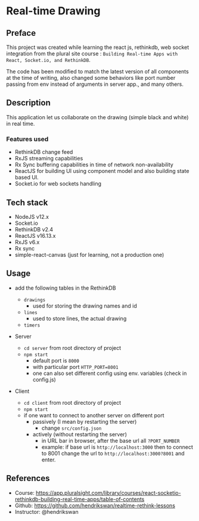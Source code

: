 # Real-time Drawing

## Preface
This project was created while learning the react js, rethinkdb, web socket integration from the plural site course : `Building Real-time Apps with React, Socket.io, and RethinkDB`.

The code has been modified to match the latest version of all components at the time of writing, also changed some behaviors like port number passing from env instead of arguments in server app., and many others.

## Description
This application let us collaborate on the drawing (simple black and white) in real time.

### Features used
- RethinkDB change feed
- RxJS streaming capabilities
- Rx Sync buffering capabilities in time of network non-availability
- ReactJS for building UI using component model and also building state based UI.
- Socket.io for web sockets handling

## Tech stack
- NodeJS v12.x
- Socket.io
- RethinkDB v2.4
- ReactJS v16.13.x
- RxJS v6.x
- Rx sync
- simple-react-canvas (just for learning, not a production one)

## Usage

- add the following tables in the RethinkDB
    - `drawings`
        - used for storing the drawing names and id
    - `lines`
        - used to store lines, the actual drawing
    - `timers`

- Server
    - `cd server` from root directory of project
    - `npm start`
        - default port is `8000`
        - with particular port `HTTP_PORT=8001`
        - one can also set different config using env. variables (check in config.js)
- Client
    - `cd client` from root directory of project
    - `npm start`
    - if one want to connect to another server on different port
        - passively (I mean by restarting the server)
            - change `src/config.json`
        - actively (without restarting the server)
            - in URL bar in browser, after the base url all `?PORT_NUMBER`
            - example: if base url is `http://localhost:3000` then to connect to 8001 change the url to `http://localhost:3000?8001` and enter.

## References
- Course: https://app.pluralsight.com/library/courses/react-socketio-rethinkdb-building-real-time-apps/table-of-contents
- Github: https://github.com/hendrikswan/realtime-rethink-lessons
- Instructor: @hendrikswan